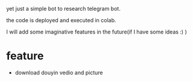 yet just a simple bot to research telegram bot.

the code is deployed and executed in colab.

I will add some imaginative features in the future(if I have some ideas :) )

# feature

* download douyin vedio and picture